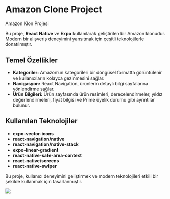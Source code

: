 # Amazon Clone Project

Amazon Klon Projesi

Bu proje, **React Native** ve **Expo** kullanılarak geliştirilen bir Amazon klonudur. Modern bir alışveriş deneyimini yansıtmak için çeşitli teknolojilerle donatılmıştır.

## Temel Özellikler

- **Kategoriler:** Amazon’un kategorileri bir döngüsel formatta görüntülenir ve kullanıcıların kolayca gezinmesini sağlar.
- **Navigasyon:** React Navigation, ürünlerin detaylı bilgi sayfalarına yönlendirme sağlar.
- **Ürün Bilgileri:** Ürün sayfasında ürün resimleri, derecelendirmeler, yıldız değerlendirmeleri, fiyat bilgisi ve Prime üyelik durumu gibi ayrıntılar bulunur.

## Kullanılan Teknolojiler

- **expo-vector-icons**
- **react-navigation/native**
- **react-navigation/native-stack**
- **expo-linear-gradient**
- **react-native-safe-area-context**
- **react-native/screens**
- **react-native-swiper**

Bu proje, kullanıcı deneyimini geliştirmek ve modern teknolojileri etkili bir şekilde kullanmak için tasarlanmıştır.

![](https://)
